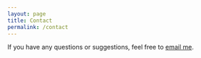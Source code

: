 ```yaml
---
layout: page
title: Contact
permalink: /contact
---
```


If you have any questions or suggestions, feel free to [email me](mailto:ngocdiep140499@gmail.com).
